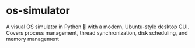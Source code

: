 # os-simulator
A visual OS simulator in Python 🐍 with a modern, Ubuntu-style desktop GUI. Covers process management, thread synchronization, disk scheduling, and memory management
